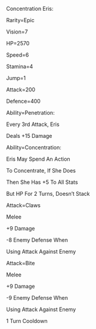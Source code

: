 Concentration Eris:

Rarity=Epic

Vision=7

HP=2570

Speed=6

Stamina=4

Jump=1

Attack=200

Defence=400

Ability=Penetration:

Every 3rd Attack, Eris

Deals +15 Damage

Ability=Concentration:

Eris May Spend An Action

To Concentrate, If She Does

Then She Has +5 To All Stats

But HP For 2 Turns, Doesn’t Stack

Attack=Claws

Melee

+9 Damage

-8 Enemy Defense When

Using Attack Against Enemy

Attack=Bite

Melee

+9 Damage

-9 Enemy Defense When

Using Attack Against Enemy

1 Turn Cooldown
